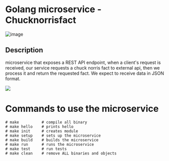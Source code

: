 # Golang microservice - Chucknorrisfact 

![image](https://user-images.githubusercontent.com/21112669/232805641-3d4418c3-3f0b-4786-a428-e740b141fa78.png)


## Description
microservice that exposes a REST API endpoint, 
when a client's request is received, our service requests a chuck norris fact 
to external api, then we process it and return the requested fact.
We expect to receive data in JSON format.


[![](https://mermaid.ink/img/pako:eNpdkE1uwkAMha9ieRUkcoEskCCRqi6okOiOYWHNmDJtMhM8TtWKcHcGiNQfr54sf8_2O6ONjrHCN6H-CK-NCZBruatbz0Gh4U9veQ9luRiFTwMnhQNZHWFVLDfPs8f4qniKsPZWYmK5AbMJSH0MiSfiv-nE_vYeoS5efHgn-DGvd1lDCfylLIFamHbs_-zIB5mAc-xYOvIuf3S-4Qb1yB0brLJ0JB8GTbjkORo0br-DxUpl4DkOvSPlxlMOosPqQG3KXXZeo6wfEd2TulwBgspkqQ?type=png)](https://mermaid.live/edit#pako:eNpdkE1uwkAMha9ieRUkcoEskCCRqi6okOiOYWHNmDJtMhM8TtWKcHcGiNQfr54sf8_2O6ONjrHCN6H-CK-NCZBruatbz0Gh4U9veQ9luRiFTwMnhQNZHWFVLDfPs8f4qniKsPZWYmK5AbMJSH0MiSfiv-nE_vYeoS5efHgn-DGvd1lDCfylLIFamHbs_-zIB5mAc-xYOvIuf3S-4Qb1yB0brLJ0JB8GTbjkORo0br-DxUpl4DkOvSPlxlMOosPqQG3KXXZeo6wfEd2TulwBgspkqQ)

# Commands to use the microservice
```
# make          # compile all binary
# make hello    # prints hello
# make init     # creates module
# make setup    # sets up the microservice
# make build    # builds the microservice
# make run      # runs the microservice
# make test     # run tests
# make clean    # remove ALL binaries and objects

```
